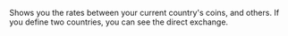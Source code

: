 Shows you the rates between your current country's coins, and others. If you define two countries, you can see the direct exchange.